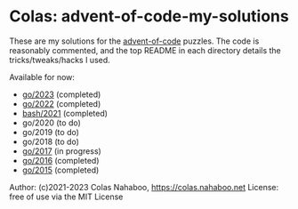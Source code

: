 # Colas: advent-of-code-my-solutions

These are my solutions for the [advent-of-code](https://adventofcode.com/) puzzles.
The code is reasonably commented, and the top README in each directory details the tricks/tweaks/hacks I used.

Available for now:

- [go/2023](go/2023) (completed)
- [go/2022](go/2022) (completed)
- [bash/2021](bash/2021) (completed)
- go/2020 (to do)
- go/2019 (to do)
- go/2018 (to do)
- [go/2017](go/2017) (in progress)
- [go/2016](go/2016) (completed)
- [go/2015](go/2015) (completed)

Author: (c)2021-2023 Colas Nahaboo, https://colas.nahaboo.net
License: free of use via the MIT License

